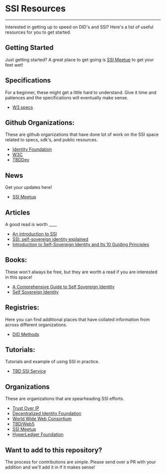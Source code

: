 # SSI Resources
---------------------------

Interested in getting up to speed on DID's and SSI? Here's a list of useful
resources for you to get started.

## Getting Started
Just getting started? A great place to get going is [SSI
Meetup](https://ssimeetup.org/) to get your feet wet!

## Specifications

For a beginner, these might get a little hard to understand. Give it time and
patiences and the specifications will eventually make sense.

* [W3 specs](https://www.w3.org/TR/did-core/)

## Github Organizations:

These are github organizations that have done lot of work on the SSI space
related to specs, sdk's, and public resources.

* [Identity Foundation](https://github.com/decentralized-identity)
* [W3C](https://github.com/w3c)
* [TBDDev](https://github.com/TBD54566975)

## News

Get your updates here!

* [SSI Meetup](https://ssimeetup.org/) 

## Articles

A good read is worth ____

* [An introduction to SSI](https://ssi-ambassador.medium.com/an-introduction-to-self-sovereign-identity-ssi-916eb42f0490)
* [SSI: self-sovereign identity explained](https://medium.com/geekculture/ssi-self-sovereign-identity-explained-b7d8cb9ae9c0)
* [Introduction to Self-Sovereign Identity and Its 10 Guiding Principles](https://medium.com/metadium/introduction-to-self-sovereign-identity-and-its-10-guiding-principles-97c1ba603872)

## Books:

These won't always be free, but they are worth a read if you are interested in
this space!

* [A Comprehensive Guide to Self Sovereign Identity](https://www.amazon.in/Comprehensive-Guide-Self-Sovereign-Identity-ebook/dp/B07Q3TXLDP)
* [Self Sovereign Identity](https://www.manning.com/books/self-sovereign-identity)

## Registries: 

Here you can find additional places that have collated information from across
different organizations. 

* [DID Methods](https://www.w3.org/TR/did-spec-registries/#did-methods)

## Tutorials:

Tutorials and example of using SSI in practice.

* [TBD SSI Service](https://frankhinek.com/getting-started-with-tbds-ssi-service/)

## Organizations

These are organizations that are spearheading SSI efforts.

* [Trust Over IP](https://trustoverip.org/)
* [Decentralized Identity Foundation](https://identity.foundation/)
* [World Wide Web Consortium](https://www.w3.org/)
* [TBD/Web5](https://developer.tbd.website/)
* [SSI Meetup](https://ssimeetup.org/)
* [HyperLedger Foundation](https://www.hyperledger.org/)


## Want to add to this repository?

The process for contributions are simple. Please send over a PR with your
addition and we'll add it in if it makes sense!
